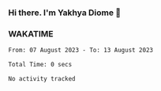 ### Hi there. I'm Yakhya Diome 👋

### WAKATIME
<!--START_SECTION:waka-->

```txt
From: 07 August 2023 - To: 13 August 2023

Total Time: 0 secs

No activity tracked
```

<!--END_SECTION:waka-->
